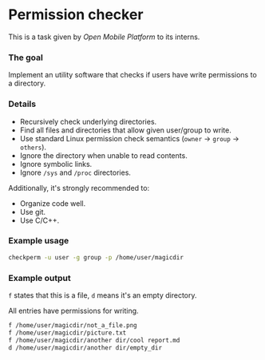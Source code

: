 # Permission checker

This is a task given by *Open Mobile Platform* to its interns.

### The goal

Implement an utility software that checks if users have write permissions to a directory.

### Details

* Recursively check underlying directories.
* Find all files and directories that allow given user/group to write.
* Use standard Linux permission check semantics (`owner` -> `group` -> `others`).
* Ignore the directory when unable to read contents.
* Ignore symbolic links.
* Ignore `/sys` and `/proc` directories.

Additionally, it's strongly recommended to:
* Organize code well.
* Use git.
* Use C/C++.

### Example usage

```bash
checkperm -u user -g group -p /home/user/magicdir
```

### Example output

`f` states that this is a file, `d` means it's an empty directory.

All entries have permissions for writing.

```bash
f /home/user/magicdir/not_a_file.png
f /home/user/magicdir/picture.txt
f /home/user/magicdir/another dir/cool report.md
d /home/user/magicdir/another dir/empty_dir
```
